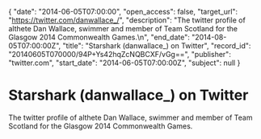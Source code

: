 {
  "date": "2014-06-05T07:00:00", 
  "open_access": false, 
  "target_url": "https://twitter.com/danwallace_/", 
  "description": "The twitter profile of althete Dan Wallace, swimmer and member of Team Scotland for the Glasgow 2014 Commonwealth Games.\n", 
  "end_date": "2014-08-05T07:00:00Z", 
  "title": "Starshark (danwallace_) on Twitter", 
  "record_id": "20140605T070000/94P+Ys42hqZcNQBCXF/vGg==", 
  "publisher": "twitter.com", 
  "start_date": "2014-06-05T07:00:00Z", 
  "subject": null
}

# Starshark (danwallace_) on Twitter

The twitter profile of althete Dan Wallace, swimmer and member of Team Scotland for the Glasgow 2014 Commonwealth Games.
